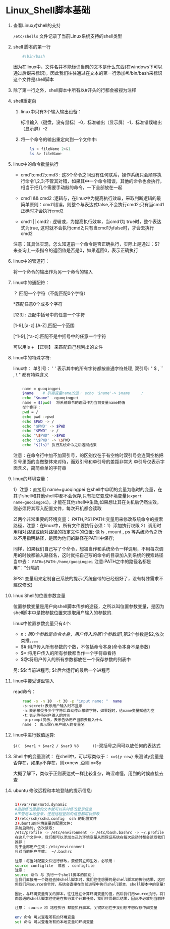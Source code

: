 # Linux_Shell脚本基础 #


1.	查看Linux对shell的支持
	
	`/etc/shells` 文件记录了当前Linux系统支持的shell类型
2. shell 脚本的第一行

	```bash
		#!bin/bash
	```
   因为在linux中，文件名并不能标识当前的文本是什么东西(在windows下可以通过后缀来标识)，因此我们往往通过在文本的第一行添加#!/bin/bash来标识这个文件是shell脚本

3.  除了第一行之外，shell脚本中所有以#开头的行都会被视为注释



4. shell重定向

	
	1. linux中只有3个输入输出设备：

		标准输入（键盘，没有鼠标）-0，标准输出（显示屏）-1，标准错误输出（显示屏）-2
 
	2. 将一个命令的输出重定向到一个文件中:
	
		```bash
			ls > fileName 2>&1 
			ls &> fileName
		```

5. linux中的命令批量执行

	- 	cmd1;cmd2;cmd3  : 这3个命令之间没有任何联系，操作系统只会顺序执行命令1,2,3;不管其对错，如果其中一个命令错误，其他的命令也会执行，相当于把几个需要手动敲的命令，一下全部放在一起

	- cmd1 && cmd2    :逻辑与，在linux中为提高执行效率，采取判断逻辑的最简单原则：cmd1错误，则整个与表达式false,不会执行cmd2;只有当cmd1正确时才会执行cmd2

	- cmd1 || cmd2   : 逻辑或，为提高执行效率，当cmd1为 true时，整个表达式为true, 这时就不会执行cmd2;只有当cmd1为false时，才会去执行cmd2

	注意：其具体实现，怎么知道前一个命令是否正确执行，实际上是通过：$? 来查询上一条指令的返回值是否是0，如果返回0，表示正确执行

6. linux中的管道符：

	将一个命令的输出作为另一个命令的输入

7. linux中的通配符：

	？ 匹配一个字符（不能匹配0个字符）

	 *匹配任意0个或多个字符

	[123] : 匹配中括号中的任意一个字符

	[1-9],[a-z].[A-Z],匹配一个范围

	[^1-9],[^a-z]:匹配不是中括号中的任意一个字符

	可以用ls + 【正则】 来匹配自己想列出的文件

8. linux中的特殊字符:

	linux中：
	单引号： '  '      表示其中的所有字符都按普通字符处理;
	双引号: "  $ , `` ,  \ " 都有特殊含义
	
	```bash

		name = guoqingpei
		$name    # 引用变量name的值： echo '$name'-> $name     ;    
		echo "$name" ->guoqingpei
		name = $(pwd)  将系统命令的返回作为当前变量name的值
		举个例子：
		pwd = /
		echo pwd ->pwd
		echo $PWD -> /
		echo '$PWD' -> $PWD
		echo "$PWD" -> /
		echo "\$PWD" ->$PWD
		echo '\$PWD' -> \$PWD
		echo "$(ls)" 执行系统命令之后返回结果
	```

	注意：在命令行中加不加双引号，的区别仅在于有空格时双引号会连同空格把引号里面的当做整体来对待，而双引号和单引号的差距非常大
	单引号仅表示字面含义，简简单单的字符串

9. linux的环境变量：

	1）注意：直接用 name=guoqingpei 在shell中申明的变量为临时的变量，在其子shell和其他shell中都不会保存,只有把它变成环境变量(`export name=guoqingpei`)，才能在其他shell中生效,如果想让其在关机后仍然生效，则必须将其写入配置文件，每次开机都会读取

	2)两个非常重要的环境变量：
	$PATH,$PS1
	PATH:变量用来修改系统命令的搜索路径，注意：在linux中，所有文件要执行必须：1）添加执行权限 2）调用时用相对路径或绝对路径的指定文件的位置;
	像 ls , mount , ps 等系统命令之所以不用指明路径，是因为他们的路径在PATH中保存;

	同样，如果我们自己写了个命令，想被当作和系统命令一样调用，不用每次调用的时候都输入路径名，这时就把自己写的命令的目录加入到系统的搜索路径当中去：
	`PATH=$PATH:/home/guoqingpei`       注意:PATH之中的路径名都是用“：”分隔的

	$PS1  变量用来定制自己系统的提示(系统自带的已经很好了，没有特殊需求不建议修改)

10. linux Shell的位置参数变量

	位置参数变量是用户向shell脚本传参的途径，之所以叫位置参数变量，是因为shell脚本中是按参数位置来提取用户输入的参数的.

	linux中位置参数变量只有4个:

	- $n: 第0个参数是命令本身，用户传入的第1个参数是$1,第2个参数是$2,依次类推。。。。
	- $#:用户传入所有参数的个数，不包括命令本身(命令本身不是参数）
	- $*:将用户传入的所有参数都当作一个字符串看待
	- $@:将用户传入的所有参数都放在一个保存参数的列表中

	另:
	$$:当前进程号;
	$!:后台运行的最后一个进程号

11. linux中接受键盘输入

	read命令：
	```bash
		read -s -n 10  -t 30 -p "input name: "  name 
		-s:secret:表示用户输入时不显示
		-n:表示接受多少个字符后自动停止接收字符，如果超时，给name变量赋值为空
		-t:表示等待用户输入的时间
		-p:prompt提示，表示告诉用户当前要输入什么
		name ： 表示保存用户输入的变量名
	```


12. linux中进行数值运算:

	`$((  $var1 + $var2 / $var3 %3      ))`-双括号之间可以放任何的表达式

13. Shell中的变量测试：
	在shell中，可以写类似于：
	`x=${y-new}` 来测试y变量是否存在，如果y不存在，则x=new ,否则 x=$y

	大概了解下，类似于正则表达式一样比较复杂，晦涩难懂，用到的时候直接去查

14. ubuntu 修改远程和本地登陆的提示信息:


```bash

	1)/var/run/motd.dynamic
	#直接修改里面的文本就可以实时修改登录信息
	#不管是本地登录，还是远程登陆的信息都可以修改
	2)/etc/ssh/sshd.config  ssh 的配置文件
	3)ubuntu的环境变量的配置文件:
	系统启动时，依次读取:
	/etc/profile -> /etc/environment -> /etc/bash.bashrc -> ~/.profile    ->  ~/.bashrc
	在这几个文件中，我们都可以添加自己的环境变量从而保证系统在每次启动时都会读取我们设置的环境变量，进而永久生效
	推荐：
	对于全部用户生效：/etc/environment
	只对当前用户生效:  ~/.bashrc
	
	注意：每当对配置文件进行修改，要使其立即生效，必须用：
	source configfile  或者 . configfile
	注意：
	source 命令 与 执行一个shell脚本的区别：
	当我们直接用一个路径去掉shell脚本时，我们往往想要的是shell脚本的执行结果，这时系统会为shell脚本另开一个进程空间，当程序执行完后清除所有的中间变量，并将结果返回
	但我们用source命令时，系统会直接在当前进程中执行shell脚本，shell脚本中的变量全部都在系统当前本地变量中保存，执行完后也不会释放。
	
	因此，与环境变量有关的脚本，往往是在计算环境变量的值，然后我们用source执行，将它放入当前环境变量中
	而普通的shell脚本往往是在执行某个计算任务，我们只需最后结果，因此不必放到当前环境中
	
	注意： source 和 路径执行 都能执行脚本，关键区别在于我们想不想保存中间变量
	
	env 命令 可以查看所有的环境变量
	set 命令 可以查看所有的本地变量和环境变量 
```






